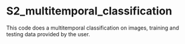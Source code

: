# S2_multitemporal_classification

This code does a multitemporal classification on images, training and testing data provided by the user. 
